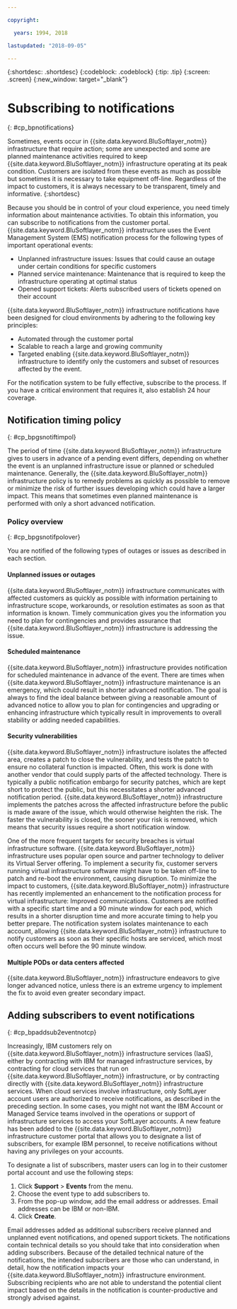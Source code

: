 ```yaml
---

copyright:

  years: 1994, 2018

lastupdated: "2018-09-05"

---
```


{:shortdesc: .shortdesc}
{:codeblock: .codeblock}
{:tip: .tip}
{:screen: .screen}
{:new_window: target="_blank"}


# Subscribing to notifications
{: #cp_bpnotifications}

Sometimes, events occur in {{site.data.keyword.BluSoftlayer_notm}} infrastructure that require  action; some are unexpected and some are planned maintenance activities required to keep {{site.data.keyword.BluSoftlayer_notm}} infrastructure operating at its peak condition. Customers are isolated from these events as much as possible but sometimes it is necessary to take equipment off-line. Regardless of the impact to customers, it is always necessary to be transparent, timely and informative.
{:shortdesc}

Because you should be in control of your cloud experience, you need timely information about maintenance activities. To obtain this information, you can subscribe to notifications from the customer portal. {{site.data.keyword.BluSoftlayer_notm}} infrastructure uses the Event Management System (EMS) notification process for the following types of important operational events:
* Unplanned infrastructure issues: Issues that could cause an outage under certain conditions for specific customers
* Planned service maintenance: Maintenance that is required to keep the infrastructure operating at optimal status
* Opened support tickets: Alerts subscribed users of tickets opened on their account

{{site.data.keyword.BluSoftlayer_notm}} infrastructure notifications have been designed for cloud environments by adhering to the following key principles:
* Automated through the customer portal
* Scalable to reach a large and growing community
* Targeted enabling {{site.data.keyword.BluSoftlayer_notm}} infrastructure to identify only the customers and subset of resources affected by the event.

For the notification system to be fully effective, subscribe to the process. If you have a critical environment that requires it, also establish 24 hour coverage.


## Notification timing policy
{: #cp_bpgsnotiftimpol}

The period of time {{site.data.keyword.BluSoftlayer_notm}} infrastructure gives to users in advance of a pending event differs, depending on whether the event is an unplanned infrastructure issue or planned or scheduled maintenance. Generally, the {{site.data.keyword.BluSoftlayer_notm}} infrastructure policy is to remedy problems as quickly as possible to remove or minimize the risk of further issues developing which could have a larger impact. This means that sometimes even planned maintenance is performed with only a short advanced notification.

### Policy overview
{: #cp_bpgsnotifpolover}

You are notified of the following types of outages or issues as described in each section.

#### Unplanned issues or outages
{{site.data.keyword.BluSoftlayer_notm}} infrastructure communicates with affected customers as quickly as possible with information pertaining to infrastructure scope, workarounds, or resolution estimates as soon as that information is known. Timely communication gives you the information you need to plan for contingencies and provides assurance that {{site.data.keyword.BluSoftlayer_notm}} infrastructure is addressing the issue.

#### Scheduled maintenance
{{site.data.keyword.BluSoftlayer_notm}} infrastructure provides notification for scheduled maintenance in advance of the event. There are times when {{site.data.keyword.BluSoftlayer_notm}} infrastructure maintenance is an emergency, which could result in shorter advanced notification. The goal is always to find the ideal balance between giving a reasonable amount of advanced notice to allow you to plan for contingencies and upgrading or enhancing infrastructure which typically result in improvements to overall stability or adding needed capabilities.

#### Security vulnerabilities
{{site.data.keyword.BluSoftlayer_notm}} infrastructure isolates the affected area, creates a patch to close the vulnerability, and tests the patch to ensure no collateral function is impacted. Often, this work is done with another vendor that could supply parts of the affected technology. There is typically a public notification embargo for security patches, which are kept short to protect the public, but this necessitates a shorter advanced notification period. {{site.data.keyword.BluSoftlayer_notm}} infrastructure implements the patches across the affected infrastructure before the public is made aware of the issue, which would otherwise heighten the risk. The faster the vulnerability is closed, the sooner your risk is removed, which means that security issues require a short notification window.

One of the more frequent targets for security breaches is virtual infrastructure software. {{site.data.keyword.BluSoftlayer_notm}} infrastructure uses popular open source and partner technology to deliver its Virtual Server offering. To implement a security fix, customer servers running virtual infrastructure software might have to be taken off-line to patch and re-boot the environment, causing disruption. To minimize the impact to customers, {{site.data.keyword.BluSoftlayer_notm}} infrastructure has recently implemented an enhancement to the notification process for virtual infrastructure: Improved communications. Customers are notified with a specific start time and a 90 minute window for each pod, which results in a shorter disruption time and more accurate timing to help you better prepare. The notification system isolates maintenance to each account, allowing {{site.data.keyword.BluSoftlayer_notm}} infrastructure to notify customers as soon as their specific hosts are serviced, which most often occurs well before the 90 minute window.

#### Multiple PODs or data centers affected
{{site.data.keyword.BluSoftlayer_notm}} infrastructure endeavors to give longer advanced notice, unless there is an extreme urgency to implement the fix to avoid even greater secondary impact.


## Adding subscribers to event notifications
{: #cp_bpaddsub2eventnotcp}

Increasingly, IBM customers rely on {{site.data.keyword.BluSoftlayer_notm}} infrastructure services (IaaS), either by contracting with IBM for managed infrastructure services, by contracting for cloud services that run on {{site.data.keyword.BluSoftlayer_notm}} infrastructure, or by contracting directly with {{site.data.keyword.BluSoftlayer_notm}} infrastructure services. When cloud services involve infrastructure, only SoftLayer account users are authorized to receive notifications, as described in the preceding section. In some cases, you might not want the IBM Account or Managed Service teams involved in the operations or support of infrastructure services to access your SoftLayer accounts. A new feature has been added to the {{site.data.keyword.BluSoftlayer_notm}} infrastructure customer portal that allows you to designate a list of subscribers, for example IBM personnel, to receive notifications without having any privileges on your accounts.

To designate a list of subscribers, master users can log in to their customer portal account and use the following steps:
1. Click **Support** > **Events** from the menu.
2. Choose the event type to add subscribers to.
2. From the pop-up window, add the email address or addresses. Email addresses can be IBM or non-IBM.
3. Click **Create**.

Email addresses added as additional subscribers receive planned and unplanned event notifications, and opened support tickets. The notifications contain technical details so you should take that into consideration when adding subscribers. Because of the detailed technical nature of the notifications, the intended subscribers are those who can understand, in detail, how the notification impacts your {{site.data.keyword.BluSoftlayer_notm}} infrastructure environment. Subscribing recipients who are not able to understand the potential client impact based on the details in the notification is counter-productive and strongly advised against.

